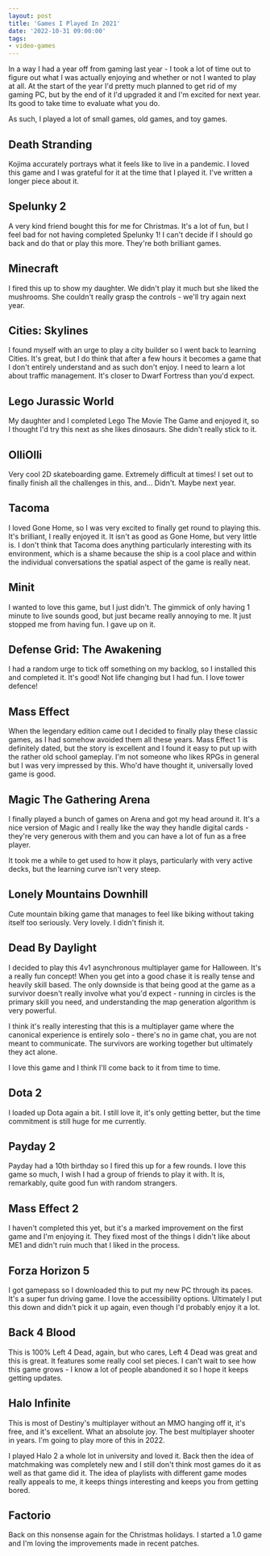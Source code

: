 ```yaml
---
layout: post
title: 'Games I Played In 2021'
date: '2022-10-31 09:00:00'
tags:
- video-games
---
```


In a way I had a year off from gaming last year - I took a lot of time out to figure out what I was actually enjoying and whether or not I wanted to play at all. At the start of the year I'd pretty much planned to get rid of my gaming PC, but by the end of it I'd upgraded it and I'm excited for next year. Its good to take time to evaluate what you do.

As such, I played a lot of small games, old games, and toy games. 

## Death Stranding

Kojima accurately portrays what it feels like to live in a pandemic. I loved this game and I was grateful for it at the time that I played it. I've written a longer piece about it.

## Spelunky 2

A very kind friend bought this for me for Christmas. It's a lot of fun, but I feel bad for not having completed Spelunky 1! I can't decide if I should go back and do that or play this more. They're both brilliant games.

## Minecraft

I fired this up to show my daughter. We didn't play it much but she liked the mushrooms. She couldn't really grasp the controls - we'll try again next year.

## Cities: Skylines

I found myself with an urge to play a city builder so I went back to learning Cities. It's great, but I do think that after a few hours it becomes a game that I don't entirely understand and as such don't enjoy. I need to learn a lot about traffic management. It's closer to Dwarf Fortress than you'd expect.

## Lego Jurassic World

My daughter and I completed Lego The Movie The Game and enjoyed it, so I thought I'd try this next as she likes dinosaurs. She didn't really stick to it.

## OlliOlli

Very cool 2D skateboarding game. Extremely difficult at times! I set out to finally finish all the challenges in this, and... Didn't. Maybe next year.

## Tacoma

I loved Gone Home, so I was very excited to finally get round to playing this. It's brilliant, I really enjoyed it. It isn't as good as Gone Home, but very little is. I don't think that Tacoma does anything particularly interesting with its environment, which is a shame because the ship is a cool place and within the individual conversations the spatial aspect of the game is really neat.

## Minit

I wanted to love this game, but I just didn't. The gimmick of only having 1 minute to live sounds good, but just became really annoying to me. It just stopped me from having fun. I gave up on it. 

## Defense Grid: The Awakening

I had a random urge to tick off something on my backlog, so I installed this and completed it. It's good! Not life changing but I had fun. I love tower defence! 

## Mass Effect

When the legendary edition came out I decided to finally play these classic games, as I had somehow avoided them all these years. Mass Effect 1 is definitely dated, but the story is excellent and I found it easy to put up with the rather old school gameplay. I'm not someone who likes RPGs in general but I was very impressed by this. Who'd have thought it, universally loved game is good. 

## Magic The Gathering Arena

I finally played a bunch of games on Arena and got my head around it. It's a nice version of Magic and I really like the way they handle digital cards - they're very generous with them and you can have a lot of fun as a free player.

It took me a while to get used to how it plays, particularly with very active decks, but the learning curve isn't very steep. 

## Lonely Mountains Downhill

Cute mountain biking game that manages to feel like biking without taking itself too seriously. Very lovely. I didn't finish it.

## Dead By Daylight

I decided to play this 4v1 asynchronous multiplayer game for Halloween. It's a really fun concept! When you get into a good chase it is really tense and heavily skill based. The only downside is that being good at the game as a survivor doesn't really involve what you'd expect - running in circles is the primary skill you need, and understanding the map generation algorithm is very powerful.

I think it's really interesting that this is a multiplayer game where the canonical experience is entirely solo - there's no in game chat, you are not meant to communicate. The survivors are working together but ultimately they act alone. 

I love this game and I think I'll come back to it from time to time.

## Dota 2

I loaded up Dota again a bit. I still love it, it's only getting better, but the time commitment is still huge for me currently.

## Payday 2

Payday had a 10th birthday so I fired this up for a few rounds. I love this game so much, I wish I had a group of friends to play it with. It is, remarkably, quite good fun with random strangers.

## Mass Effect 2

I haven't completed this yet, but it's a marked improvement on the first game and I'm enjoying it. They fixed most of the things I didn't like about ME1 and didn't ruin much that I liked in the process.

## Forza Horizon 5

I got gamepass so I downloaded this to put my new PC through its paces. It's a super fun driving game. I love the accessibility options. Ultimately I put this down and didn't pick it up again, even though I'd probably enjoy it a lot.

## Back 4 Blood

This is 100% Left 4 Dead, again, but who cares, Left 4 Dead was great and this is great. It features some really cool set pieces. I can't wait to see how this game grows - I know a lot of people abandoned it so I hope it keeps getting updates.

## Halo Infinite

This is most of Destiny's multiplayer without an MMO hanging off it, it's free, and it's excellent. What an absolute joy. The best multiplayer shooter in years. I'm going to play more of this in 2022.

I played Halo 2 a whole lot in university and loved it. Back then the idea of matchmaking was completely new and I still don't think most games do it as well as that game did it. The idea of playlists with different game modes really appeals to me, it keeps things interesting and keeps you from getting bored.

## Factorio

Back on this nonsense again for the Christmas holidays. I started a 1.0 game and I'm loving the improvements made in recent patches.






